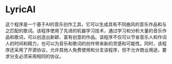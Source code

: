 # LyricAI
这个程序是一个基于AI的音乐创作工具，它可以生成具有不同曲风的音乐作品和与之匹配的歌词。该程序使用了先进的机器学习技术，通过学习和分析大量的音乐作品和歌词，可以创造出新颖、富有创意的作品。该程序不仅可以节省音乐人和作词人的时间和精力，也可以为音乐和歌词的创作带来新的灵感和可能性。同时，该程序还采用了开源协议，允许其他人免费使用和分支该程序，但不允许商业用途，要求分支必须采用相同的协议。
